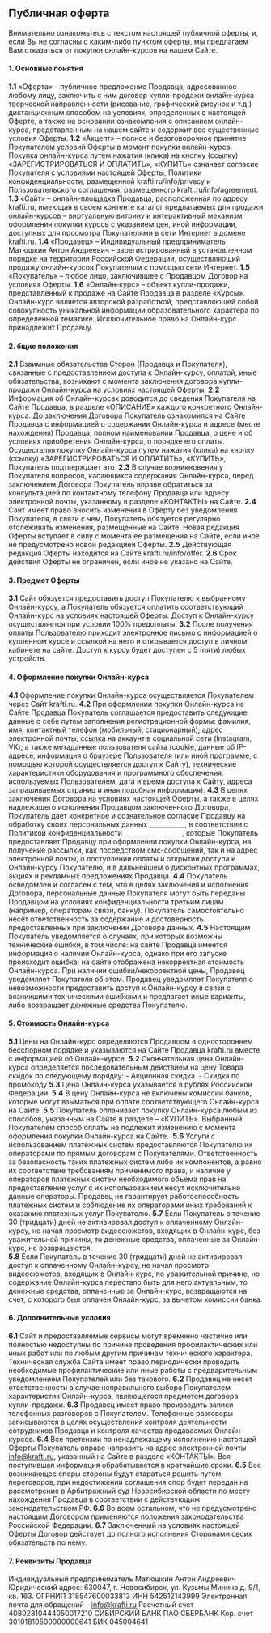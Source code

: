 ## Публичная оферта

Внимательно ознакомьтесь с текстом настоящей публичной оферты, и, если Вы не согласны с каким-либо пунктом оферты, мы предлагаем Вам отказаться от покупки онлайн-курсов на нашем Сайте. 

#### 1. Основные понятия

**1.1** «Оферта» – публичное предложение Продавца, адресованное любому лицу, заключить с ним договор купли-продажи онлайн-курса творческой направленности (рисование, графический рисунок и т.д.) дистанционным способом на условиях, определенных в настоящей Оферте, а также на основании ознакомления с описанием онлайн-курса, представленным на нашем сайте и содержит все существенные условия Оферты.
**1.2** «Акцепт» – полное и безоговорочное принятие Покупателем условий Оферты в момент покупки онлайн-курса. Покупка онлайн-курса путем нажатия (клика) на кнопку (ссылку) «ЗАРЕГИСТРИРОВАТЬСЯ И ОПЛАТИТЬ», «КУПИТЬ» означает согласие Покупателя с условиями настоящей Оферты, Политики конфиденциальности, размещенной krafti.ru/info/privacy и Пользовательского соглашения, размещенного krafti.ru/info/agreement.
**1.3** «Сайт» – онлайн-площадка Продавца, расположенная по адресу  krafti.ru, имеющая в своем контенте каталог предлагаемых для продажи онлайн-курсов – виртуальную витрину и интерактивный механизм оформления покупки курсов с указанием цен, иной информации, доступных для просмотра Покупателями в сети Интернет в домене  krafti.ru. 
**1.4** «Продавец» – Индивидуальный предприниматель Матюшкин Антон Андреевич – зарегистрированный в установленном порядке на территории Российской Федерации, осуществляющий продажу онлайн-курсов Покупателям с помощью сети Интернет.
**1.5** «Покупатель» – любое лицо, заключившее с Продавцом Договор на условиях Оферты.
**1.6** «Онлайн-курс» – объект купли-продажи, представленный к продаже на Сайте Продавца в разделе «Курсы». Онлайн-курс является авторской разработкой, представляющей собой совокупность уникальной информации образовательного характера по определенной тематике. Исключительное право на Онлайн-курс принадлежит Продавцу. 

#### 2. бщие положения

**2.1** Взаимные обязательства Сторон (Продавца и Покупателя), связанные с предоставлением доступа к Онлайн-курсу, оплатой, иные обязательства, возникают с момента заключения договора купли-продажи Онлайн-курса на условиях настоящей Оферты. 
**2.2** Информация об Онлайн-курсах доводится до сведения Покупателя на Сайте Продавца, в разделе «ОПИСАНИЕ» каждого конкретного Онлайн-курса. До заключения Договора Покупатель ознакомился на Сайте Продавца с информацией о содержании Онлайн-курса и адресе (месте нахождения) Продавца, полном наименовании Продавца, о цене и об условиях приобретения Онлайн-курса, о порядке его оплаты. Осуществляя покупку Онлайн-курса путем нажатия (клика) на кнопку (ссылку) «ЗАРЕГИСТРИРОВАТЬСЯ И ОПЛАТИТЬ», «КУПИТЬ», Покупатель подтверждает это.
**2.3** В случае возникновения у Покупателя вопросов, касающихся содержания Онлайн-курса, перед заключением Договора Покупатель вправе обратиться за консультацией по контактному телефону Продавца или адресу электронной почты, указанному в разделе «КОНТАКТЫ» на Сайте.
**2.4** Сайт имеет право вносить изменения в Оферту без уведомления Покупателя, в связи с чем, Покупатель обязуется регулярно отслеживать изменения, размещенные на Сайте. Новая редакция Оферты вступает в силу с момента ее размещения на Сайте, если иное не предусмотрено новой редакцией Оферты.
**2.5** Действующая редакция Оферты находится на Сайте krafti.ru/info/offer.
**2.6** Срок действия Оферты не ограничен, если иное не указано на Сайте.

#### 3. Предмет Оферты 

**3.1** Сайт обязуется предоставить доступ Покупателю к выбранному Онлайн-курсу, а Покупатель обязуется оплатить соответствующий Онлайн-курс на условиях настоящей Оферты. Доступ к Онлайн-курсу осуществляется при условии 100% предоплаты. 
**3.2** После получения оплаты Пользователю приходит электронное письмо с информацией о купленном курсе и  ссылкой на него и открывается доступ в личном кабинете на сайте. Доступ к курсу будет доступен с 5 (пяти) любых устройств.  

#### 4. Оформление покупки Онлайн-курса

**4.1** Оформление покупки Онлайн-курса осуществляется Покупателем через Сайт  krafti.ru.
**4.2** При оформлении покупки Онлайн-курса на Сайте Продавца Покупатель соглашается предоставить следующие данные о себе путем заполнения регистрационной формы:
фамилия, имя;
контактный телефон (мобильный, стационарный);
адрес электронной почты;
ссылка на аккаунт в социальной сети (Instagram, VK);
а также
метаданные пользователя сайта (cookie, данные об IP-адресе, информация о браузере Пользователя (или иной программе, с помощью которой осуществляется доступ к Сайту), технические характеристики оборудования и программного обеспечения, используемых Пользователем, дата и время доступа к Сайту, адреса запрашиваемых страниц и иная подобная информация).
**4.3** В целях заключения Договора на условиях настоящей Оферты, а также в целях надлежащего исполнения Продавцом заключенного Договора, Покупатель дает конкретное и сознательное согласие Продавцу на обработку своих персональных данных ___________, в соответствии с Политикой конфиденциальности __________________, которые Покупатель предоставляет Продавцу при оформлении покупки Онлайн-курса, на получение рассылки, как посредством смс-сообщений, так и на адрес электронной почты, о поступлении оплаты и открытии доступа к Онлайн-курсу Покупателю, и в дальнейшем о дисконтных программах, акциях и рекламных предложениях Продавца.
**4.4** Покупатель осведомлен и согласен с тем, что в целях заключения и исполнения Договора, персональные данные Покупателя могут быть переданы Продавцом на условиях конфиденциальности третьим лицам (например, операторам связи, банку). Покупатель самостоятельно несёт ответственность за содержание и достоверность предоставленных при заключении Договора данных.
**4.5** Настоящим Покупатель уведомляется о случаях, при которых возможны технические ошибки, в том числе: на сайте Продавца имеется информация о наличии Онлайн-курса, однако при его запуске происходит ошибка; на сайте отображена некорректная стоимость Онлайн-курса. При наличии ошибки/некорректной цены, Продавец уведомляет Покупателя об этом. Продавец уведомляет Покупателя о невозможности предоставить доступ к Онлайн-курсу в связи с возникшими техническими ошибками и предлагает иные варианты, либо возвращает денежные средства Покупателю.
 
#### 5. Стоимость Онлайн-курса

**5.1** Цены на Онлайн-курс определяются Продавцом в одностороннем бесспорном порядке и указываются на Сайте Продавца  krafti.ru вместе с информацией об Онлайн-курсе.
**5.2** Окончательная цена Онлайн-курса определяется последовательным действием на цену Товара скидок по следующему порядку:
- Акционная скидка 
- Скидка по промокоду 
**5.3** Цена Онлайн-курса указывается в рублях Российской Федерации.
**5.4** В цену Онлайн-курса не включены комиссии банков, которые могут взыматься при оплате соответствующего Онлайн-курса на Сайте. 
**5.5** Покупатель оплачивает покупку Онлайн-курса любым из способов, указанным на Сайте в разделе –  «КУПИТЬ». Выбранный Покупателем способ оплаты не подлежит изменению с момента оформления покупки Онлайн-курса на Сайте. 
**5.6** Услуги с использованием платежных систем предоставляются Покупателю их операторами по прямым договорам с Покупателями. Ответственность за безопасность таких платежных систем либо их компонентов, а равно их соответствие требованиям применимого права, и наличие у операторов платежных систем необходимого объема прав на предоставление услуг с их использованием несут исключительно данные операторы. Продавец не гарантирует работоспособность платежных систем и соблюдение их операторами иных требований к оказанию платежных услуг Покупателю.
**5.7** Если Покупатель в течение 30 (тридцати) дней не активировал доступ к оплаченному Онлайн-курсу, не начал просмотр видеосюжетов, входящих в Онлайн-курс, без уважительной причины, то денежные средства, оплаченные за Онлайн-курс, не возвращаются.  
**5.8** Если Покупатель в течение 30 (тридцати) дней не активировал доступ к оплаченному Онлайн-курсу, не начал просмотр видеосюжетов, входящих в Онлайн-курс, по уважительной причине, но содержание Онлайн-курса перестало быть для него актуальным, то денежные средства, оплаченные за Онлайн-курс, возвращаются на счет, с которого был оплачен Онлайн-курс, за вычетом комиссии банка.  

#### 6. Дополнительные условия

**6.1** Сайт и предоставляемые сервисы могут временно частично или полностью недоступны по причине проведения профилактических или иных работ или по любым другим причинам технического характера. Техническая служба Сайта имеет право периодически проводить необходимые профилактические или иные работы с предварительным уведомлением Покупателей или без такового.
**6.2** Продавец не несет ответственности в случае неправильного выбора Покупателем характеристик Онлайн-курса, являющегося предметом договора купли-продажи.
**6.3** Продавец имеет право производить записи телефонных разговоров с Покупателем. Телефонные разговоры записываются в целях осуществления контроля деятельности сотрудников Продавца и контроля качества продаваемых Онлайн-курсов.
**6.4** Все претензии по ненадлежащему исполнению настоящей Оферты Покупатель вправе направить на адрес электронной почты info@krafti.ru, указанный на Сайте в разделе «КОНТАКТЫ». Вся поступившая информация обрабатывается в кратчайшие сроки.
**6.5** Все возникающее споры стороны будут стараться решить путем переговоров, при недостижении соглашения спор будет передан на рассмотрение в Арбитражный суд Новосибирской области по месту нахождения Продавца в соответствии с действующим законодательством РФ.
**6.6** Во всем остальном, что не предусмотрено настоящим Договором применяются положения законодательства Российской Федерации.
**6.7** Заключенный на условиях настоящей Оферты Договор действует до полного исполнения Сторонами своих обязательств по нему.

#### 7. Реквизиты Продавца

Индивидуальный предприниматель Матюшкин Антон Андреевич 
Юридический адрес: 630047, г. Новосибирск, ул. Кузьмы Минина д. 9/1, кв. 163.
ОГРНИП 318547600033813
ИНН 542512143999
Электронная почта для обращений – info@krafti.ru
Расчетный счет 40802810444050017210
СИБИРСКИЙ БАНК ПАО СБЕРБАНК 
Кор. счет 30101810500000000641
БИК 045004641
